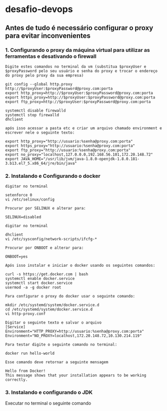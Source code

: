 # desafio-devops

## Antes de tudo é necessário configurar o proxy para evitar inconvenientes


### 1. Configurando o proxy da máquina virtual para utilizar as ferramentas e desativando o firewall

    Digite estes comandos no terminal da vm (substitua $proxyUser e $proxyPassword pelo seu usuário e senha do proxy e trocar o endereço do proxy pelo proxy da sua empresa)

```shell
git config --global http.proxy http://$proxyUser:$proxyPassword@proxy.com:porta
export http_proxy=http://$proxyUser:$proxyPassword@proxy.com:porta
export https_proxy=http://$proxyUser:$proxyPassword@proxy.com:porta
export ftp_proxy=http://$proxyUser:$proxyPassword@proxy.com:porta

systemctl disable firewalld
systemctl stop firewalld
dhclient
```

    após isso acessar a pasta etc e criar um arquivo chamado environment e escrever nele o seguinte texto:

```shell
export http_proxy="http://usuario:%senha@proxy.com:porta"
export https_proxy="http://usuario:%senha@proxy.com:porta"
export ftp_proxy="http://usuario:%senha@proxy.com:porta"
export no_proxy="localhost,127.0.0.0,192.168.56.101,172.20.148.72"
export JAVA_HOME="/usr/lib/jvm/java-1.8.0-openjdk-1.8.0.181-3.b13.el7_5.x86_64/jre/bin/java"
```


### 2. Instalando e Configurando o docker

    digitar no terminal

```shell
setenforce 0
vi /etc/selinux/config
```

    Procurar por SELINUX e alterar para:
    
    SELINUX=disabled

    digitar no terminal

```shell
dhclient
vi /etc/sysconfig/network-scripts/ifcfg-*
```
    Procurar por ONBOOT e alterar para:
    
    ONBOOT=yes

    Após isso instalar e iniciar o docker usando os seguintes comandos:

```shell
curl -s https://get.docker.com | bash
systemctl enable docker.service
systemctl start docker.service
usermod -a -g docker root
```

    Para configurar o proxy do docker usar o seguinte comando:

```shell
mkdir /etc/systemd/system/docker.service.d
cd /etc/systemd/system/docker.service.d
vi http-proxy.conf
```

    Digitar o seguinte texto e salvar o arquivo
    [Service]
    Environment="HTTP_PROXY=http://usuario:%senha@proxy.com:porta"
    Environment="NO_PROXY=localhost,172.20.148.72,10.130.214.119"

    Para testar digite o seguinte comando no terminal:

```shell
docker run hello-world
```

    Esse comando deve retornar a seguinte mensagem

    Hello from Docker!
    This message shows that your installation appears to be working correctly.


### 3. Instalando e configurando o JDK
Executar no terminal o seguinte comando



